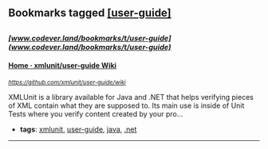 ## Bookmarks tagged [[user-guide]](https://www.codever.land/search?q=[user-guide])

_<sup><sup>[www.codever.land/bookmarks/t/user-guide](www.codever.land/bookmarks/t/user-guide)</sup></sup>_
---
#### [Home · xmlunit/user-guide Wiki](https://github.com/xmlunit/user-guide/wiki)
_<sup>https://github.com/xmlunit/user-guide/wiki</sup>_

XMLUnit is a library available for Java and .NET that helps verifying pieces of XML contain what they are supposed to. Its main use is inside of Unit Tests where you verify content created by your pro...
* **tags**: [xmlunit](../tagged/xmlunit.md), [user-guide](../tagged/user-guide.md), [java](../tagged/java.md), [.net](../tagged/.net.md)
---

